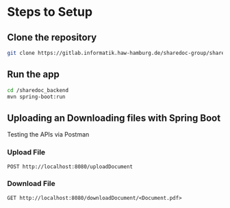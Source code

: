 # Steps to Setup

## Clone the repository
```bash
git clone https://gitlab.informatik.haw-hamburg.de/sharedoc-group/sharedoc-app.git
```

## Run the app

```bash
cd /sharedoc_backend
mvn spring-boot:run
```

## Uploading an Downloading files with Spring Boot

Testing the APIs via Postman

### Upload File
```
POST http://localhost:8080/uploadDocument
```

### Download File

```
GET http://localhost:8080/downloadDocument/<Document.pdf>
```
